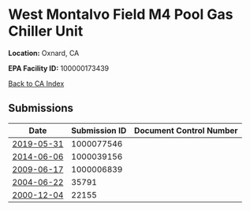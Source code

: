 # West Montalvo Field M4 Pool Gas Chiller Unit

**Location:** Oxnard, CA

**EPA Facility ID:** 100000173439

[Back to CA Index](../../index.md)

## Submissions

| Date | Submission ID | Document Control Number |
|------|--------------|-------------------------|
| [2019-05-31](submissions/1000077546.md) | 1000077546 |  |
| [2014-06-06](submissions/1000039156.md) | 1000039156 |  |
| [2009-06-17](submissions/1000006839.md) | 1000006839 |  |
| [2004-06-22](submissions/35791.md) | 35791 |  |
| [2000-12-04](submissions/22155.md) | 22155 |  |
